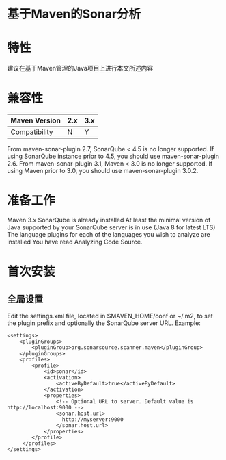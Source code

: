 基于Maven的Sonar分析
===================

# 特性

建议在基于Maven管理的Java项目上进行本文所述内容

# 兼容性

| Maven Version | 2.x | 3.x |
|:--------------|:----|:----|
|Compatibility	|  N	|  Y  |
 
From maven-sonar-plugin 2.7, SonarQube < 4.5 is no longer supported.
If using SonarQube instance prior to 4.5, you should use maven-sonar-plugin 2.6.
From maven-sonar-plugin 3.1, Maven < 3.0 is no longer supported.
If using Maven prior to 3.0, you should use maven-sonar-plugin 3.0.2.

# 准备工作
Maven 3.x
SonarQube is already installed
At least the minimal version of Java supported by your SonarQube server is in use (Java 8 for latest LTS)
The language plugins for each of the languages you wish to analyze are installed
You have read Analyzing Code Source. 

# 首次安装
## 全局设置
Edit the settings.xml file, located in $MAVEN_HOME/conf or ~/.m2, to set the plugin prefix and optionally the SonarQube server URL.
Example:
```
<settings>
    <pluginGroups>
        <pluginGroup>org.sonarsource.scanner.maven</pluginGroup>
    </pluginGroups>
    <profiles>
        <profile>
            <id>sonar</id>
            <activation>
                <activeByDefault>true</activeByDefault>
            </activation>
            <properties>
                <!-- Optional URL to server. Default value is http://localhost:9000 -->
                <sonar.host.url>
                  http://myserver:9000
                </sonar.host.url>
            </properties>
        </profile>
     </profiles>
</settings>
```
